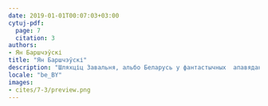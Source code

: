 ```yaml
---
date: 2019-01-01T00:07:03+03:00
cytuj-pdf:
  page: 7
  citation: 3
authors:
- Ян Баршчэўскі
title: "Ян Баршчэўскі"
description: "Шляхціц Завальня, альбо Беларусь у фантастычных  апавяданнях. 1844"
locale: "be_BY"
images:
- cites/7-3/preview.png
---
```

